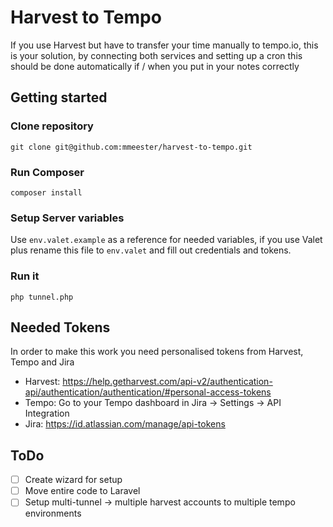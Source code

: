 # Harvest to Tempo

If you use Harvest but have to transfer your time manually to tempo.io, this is your solution, by connecting both services and setting up a cron this should be done automatically if / when you put in your notes correctly

## Getting started

### Clone repository

```shell
git clone git@github.com:mmeester/harvest-to-tempo.git
```

### Run Composer

```shell
composer install
```

### Setup Server variables
Use `env.valet.example` as a reference for needed variables, if you use Valet plus rename this file to `env.valet` and fill out credentials and tokens.

### Run it
```shell
php tunnel.php
```

## Needed Tokens

In order to make this work you need personalised tokens from Harvest, Tempo and Jira

- Harvest: https://help.getharvest.com/api-v2/authentication-api/authentication/authentication/#personal-access-tokens 
- Tempo: Go to your Tempo dashboard in Jira -> Settings -> API Integration
- Jira: https://id.atlassian.com/manage/api-tokens

## ToDo
- [ ] Create wizard for setup
- [ ] Move entire code to Laravel
- [ ] Setup multi-tunnel -> multiple harvest accounts to multiple tempo environments